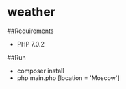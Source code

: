 # weather

##Requirements

* PHP 7.0.2

##Run

* composer install
* php main.php [location = 'Moscow']



